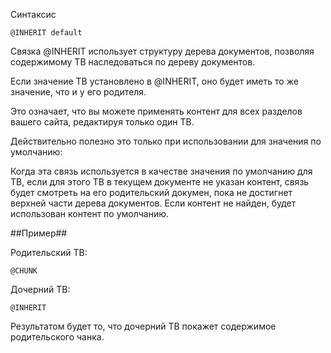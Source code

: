 Синтаксис
```
@INHERIT default
```
Связка @INHERIT использует структуру дерева документов, позволяя содержимому ТВ наследоваться по дереву документов.

Если значение ТВ установлено в @INHERIT, оно будет иметь то же значение, что и у его родителя.

Это означает, что вы можете применять контент для всех разделов вашего сайта, редактируя только один ТВ.

Действительно полезно это только при использовании для значения по умолчанию:

Когда эта связь используется в качестве значения по умолчанию для ТВ, если для этого ТВ в текущем документе не указан контент, связь будет смотреть на его родительский докумен, пока не достигнет верхней части дерева документов. Если контент не найден, будет использован контент по умолчанию.



##Пример##

Родительский ТВ:
```
@CHUNK
```
Дочерний ТВ:
```
@INHERIT
```
Результатом будет то, что дочерний ТВ покажет содержимое родительского чанка.